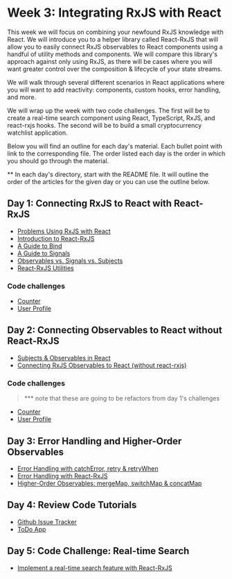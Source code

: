 # Week 3: Integrating RxJS with React

This week we will focus on combining your newfound RxJS knowledge with React. We will introduce you to a helper library called React-RxJS that will allow you to easily connect RxJS observables to React components using a handful of utility methods and components. We will compare this library's approach against only using RxJS, as there will be cases where you will want greater control over the composition & lifecycle of your state streams.

We will walk through several different scenarios in React applications where you will want to add reactivity: components, custom hooks, error handling, and more.

We will wrap up the week with two code challenges. The first will be to create a real-time search component using React, TypeScript, RxJS, and react-rxjs hooks. The second will be to build a small cryptocurrency watchlist application.

Below you will find an outline for each day's material. Each bullet point with link to the corresponding file. The order listed each day is the order in which you should go through the material.

** In each day's directory, start with the README file. It will outline the order of the articles for the given day or you can use the outline below.

## Day 1: Connecting RxJS to React with React-RxJS

- [Problems Using RxJS with React](Day-1/Problems-Using-RxJS-with-React.md)
- [Introduction to React-RxJS](Day-1/Introduction-to-React-RxJS.md)
- [A Guide to Bind](Day-1/A-Guide-to-Bind.md)
- [A Guide to Signals](Day-1/A-Guide-to-Signals.md)
- [Observables vs. Signals vs. Subjects](Day-1/Observables-vs-Signals-vs-Subjects.md)
- [React-RxJS Utilities](Day-1/React-RxJS-Utilities.md)

### Code challenges
- [Counter](Day-1/code-challenges/challenge-1/README.md)
-  [User Profile](Day-1/code-challenges/challenge-2/README.md)

## Day 2: Connecting Observables to React without React-RxJS

- [Subjects &amp; Observables in React](Day-2/Subjects-&-Observables-in-React.md)
- [Connecting RxJS Observables to React (without react-rxjs)](Day-2/A-Guide-to-Using-Vanilla-RxJS-with-React-Hooks.md)

### Code challenges
> *** note that these are going to be refactors from day 1's challenges
- [Counter](Day-2/code-challenges/challenge-1/README.md)
-  [User Profile](Day-2/code-challenges/challenge-2/README.md)


## Day 3: Error Handling and Higher-Order Observables

- [Error Handling with catchError, retry &amp; retryWhen](Day-3/Error-Handling-with-RxJS-Operators.md)
- [Error Handling with React-RxJS](Day-3/Error-Handling-with-React-RxJS.md)
- [Higher-Order Observables: mergeMap, switchMap &amp; concatMap](Day-3/Higher-Order-Observables.md)

## Day 4: Review Code Tutorials
- [Github Issue Tracker](https://react-rxjs.org/docs/tutorial/github-issues)
- [ToDo App](https://react-rxjs.org/docs/tutorial/todos)

## Day 5: Code Challenge: Real-time Search

- [Implement a real-time search feature with React-RxJS](Day-4/crypto-search/README.md)


